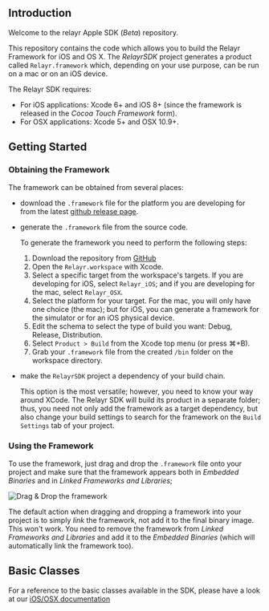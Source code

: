 Introduction
------------

Welcome to the relayr Apple SDK (*Beta*) repository.

This repository contains the code which allows you to build the Relayr Framework for iOS and OS X. The *RelayrSDK* project generates a product called `Relayr.framework` which, depending on your use purpose, can be run on a mac or on an iOS device.

The Relayr SDK requires:

* For iOS applications: Xcode 6+ and iOS 8+ (since the framework is released in the *Cocoa Touch Framework* form).
* For OSX applications: Xcode 5+ and OSX 10.9+.

Getting Started
---------------

### Obtaining the Framework

The framework can be obtained from several places:

* download the `.framework` file for the platform you are developing for from the latest [github release page](https://github.com/relayr/apple-sdk/releases/tag/v0.2.1).
* generate the `.framework` file from the source code.

  To generate the framework you need to perform the following steps:

  1. Download the repository from [GitHub](https://github.com/relayr/apple-sdk)
  2. Open the `Relayr.workspace` with Xcode.
  3. Select a specific target from the workspace's targets. If you are developing for iOS, select `Relayr_iOS`; and if you are developing for the mac, select `Relayr_OSX`.
  4. Select the platform for your target. For the mac, you will only have one choice (the mac); but for iOS, you can generate a framework for the simulator or for an iOS physical device.
  5. Edit the schema to select the type of build you want: Debug, Release, Distribution.
  6. Select `Product > Build` from the Xcode top menu (or press ⌘+B).
  7. Grab your `.framework` file from the created `/bin` folder on the workspace directory.

* make the `RelayrSDK` project a dependency of your build chain.

  This option is the most versatile; however, you need to know your way around XCode. The Relayr SDK will build its product in a separate folder; thus, you need not only add the framework as a target dependency, but also change your build settings to search for the framework on the `Build Settings` tab of your project.

### Using the Framework

To use the framework, just drag and drop the `.framework` file onto your project and make sure that the framework appears both in *Embedded Binaries* and in *Linked Frameworks and Libraries*;

  ![Drag & Drop the framework](./README/Assets/BuildProcess02.gif)

The default action when dragging and dropping a framework into your project is to simply *link* the framework, not add it to the final binary image. This won't work. You need to remove the framework from *Linked Frameworks and Libraries* and add it to the *Embedded Binaries* (which will automatically link the framework too).

Basic Classes
-------------

For a reference to the basic classes available in the SDK, please have a look at our [iOS/OSX documentation ](https://developer.relayr.io/documents/Apple/Classes)
